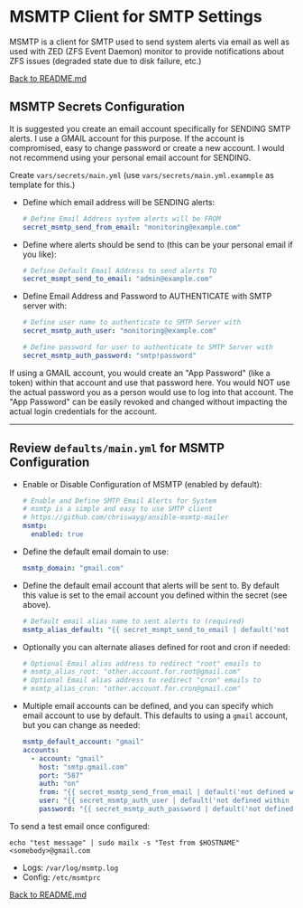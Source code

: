 # MSMTP Client for SMTP Settings

MSMTP is a client for SMTP used to send system alerts via email as well as used with ZED (ZFS Event Daemon) monitor to provide notifications about ZFS issues (degraded state due to disk failure, etc.)

[Back to README.md](../README.md)

## MSMTP Secrets Configuration

It is suggested you create an email account specifically for SENDING SMTP alerts. I use a GMAIL account for this purpose. If the account is compromised, easy to change password or create a new account.  I would not recommend using your personal email account for SENDING.

Create `vars/secrets/main.yml` (use `vars/secrets/main.yml.exammple` as template for this.)

* Define which email address will be SENDING alerts:

  ```yml
  # Define Email Address system alerts will be FROM
  secret_msmtp_send_from_email: "monitoring@example.com"
  ```

* Define where alerts should be send to (this can be your personal email if you like):

  ```yml
  # Define Default Email Address to send alerts TO
  secret_msmpt_send_to_email: "admin@example.com"
  ```

* Define Email Address and Password to AUTHENTICATE with SMTP server with:

  ```yml
  # Define user name to authenticate to SMTP Server with
  secret_msmtp_auth_user: "monitoring@example.com"

  # Define password for user to authenticate to SMTP Server with
  secret_msmtp_auth_password: "smtp!password"
  ```

If using a GMAIL account, you would create an "App Password" (like a token) within that account and use that password here.  You would NOT use the actual password you as a person would use to log into that account.  The "App Password" can be easily revoked and changed without impacting the actual login credentials for the account.

---

## Review `defaults/main.yml` for MSMTP Configuration

* Enable or Disable Configuration of MSMTP (enabled by default):

  ```yml
  # Enable and Define SMTP Email Alerts for System
  # msmtp is a simple and easy to use SMTP client
  # https://github.com/chriswayg/ansible-msmtp-mailer
  msmtp:
    enabled: true
  ```

* Define the default email domain to use:

  ```yml
  msmtp_domain: "gmail.com"
  ```

* Define the default email account that alerts will be sent to.  By default this value is set to the email account you defined within the secret (see above).

  ```yml
  # Default email alias name to sent alerts to (required)
  msmtp_alias_default: "{{ secret_msmpt_send_to_email | default('not defined within vars/secrets/main.yml') }}"
  ```

* Optionally you can alternate aliases defined for root and cron if needed:

  ```yml
  # Optional Email alias address to redirect "root" emails to
  # msmtp_alias_root: "other.account.for.root@gmail.com"
  # Optional Email alias address to redirect "cron" emails to
  # msmtp_alias_cron: "other.account.for.cron@gmail.com"
  ```

* Multiple email accounts can be defined, and you can specify which email account to use by default. This defaults to using a `gmail` account, but you can change as needed:

  ```yml
  msmtp_default_account: "gmail"
  accounts:
    - account: "gmail"
      host: "smtp.gmail.com"
      port: "587"
      auth: "on"
      from: "{{ secret_msmtp_send_from_email | default('not defined within vars/secrets/main.yml') }}"
      user: "{{ secret_msmtp_auth_user | default('not defined within vars/secrets/main.yml') }}"
      password: "{{ secret_msmtp_auth_password | default('not defined within vars/secrets/main.yml') }}"
  ```

To send a test email once configured:

```shell
echo "test message" | sudo mailx -s "Test from $HOSTNAME" <somebody>@gmail.com
```

* Logs: `/var/log/msmtp.log`
* Config: `/etc/msmtprc`

[Back to README.md](../README.md)
